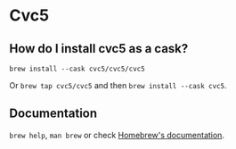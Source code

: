 # Cvc5

## How do I install cvc5 as a cask?

`brew install --cask cvc5/cvc5/cvc5`

Or `brew tap cvc5/cvc5` and then `brew install --cask cvc5`.

## Documentation

`brew help`, `man brew` or check [Homebrew's documentation](https://docs.brew.sh).
